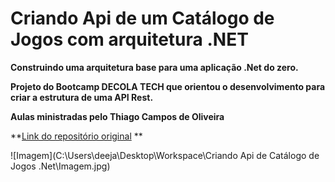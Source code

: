 # Criando Api de um Catálogo de Jogos com arquitetura .NET
**Construindo uma arquitetura base para uma aplicação .Net do zero.**

**Projeto do Bootcamp DECOLA TECH que orientou o desenvolvimento para criar a estrutura de uma API Rest.**

**Aulas ministradas pelo Thiago Campos de Oliveira**

**[Link do repositório original](https://hermes.digitalinnovation.one/lab_projects/files/463794e1-f381-46c9-85f4-3bdd2b4ba572.zip) **

![Imagem](C:\Users\deeja\Desktop\Workspace\Criando Api de Catálogo de Jogos .Net\Imagem.jpg)
